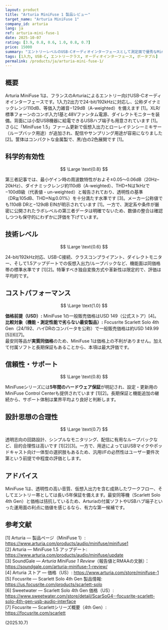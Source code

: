 ```yaml
---
layout: product
title: "Arturia MiniFuse 1 製品レビュー"
target_name: "Arturia MiniFuse 1"
company_id: arturia
lang: ja
ref: arturia-mini-fuse-1
date: 2025-10-07
rating: [3.9, 0.8, 0.6, 1.0, 0.8, 0.7]
price: 15000
summary: "エントリーレベルのUSB-Cオーディオインターフェースとして測定面で優秀なMiniFuse 1。機能・測定性能で劣らない最安クラスの192kHz対応機（Focusrite Scarlett Solo 4th Gen）と一般販売価格が実質同等であり、付属ソフトと5年保証を加味してコストパフォーマンスは最大評価です。"
tags: [1入力, USB-C, エントリークラス, オーディオインターフェース, ポータブル]
permalink: /products/ja/arturia-mini-fuse-1/
---
```

## 概要

Arturia MiniFuse 1は、フランスのArturiaによるエントリー向けUSB-Cオーディオインターフェースです。1入力2出力で24-bit/192kHzに対応し、公称ダイナミックレンジ110dB、等価入力雑音−129dB（A-weighted）を備えます [1]。XLR/標準フォーンのコンボ入力1基と48Vファンタム電源、ダイレクトモニターを装備。背面には小型USB機器に給電できるUSBハブ端子も用意されています [1]。さらに「MiniFuse 1.5」ファーム更新で仮想入出力とローレイテンシーミキサー（ループバック用途）が追加され、配信やサンプリング用途が容易になりました [2]。筐体はコンパクトな金属製で、黒/白の2色展開です [1]。

## 科学的有効性

$$ \Large \text{0.8} $$

第三者記事では、最小ゲイン時の周波数特性がおよそ±0.05〜0.06dB（20Hz–20kHz）、ダイナミックレンジ約110dB（A-weighted）、THD+Nは1kHzで−100dB級（代表値・un-weighted）と報告されており、透明性の基準（DR≧105dB、THD+N≦0.01%）を十分満たす水準です [3]。メーカー公称値でも110dB DRと−129dB EINが明示されています [1]。一方で、測定系や条件が厳密に公開されたラボレベルの第三者データは明確でないため、数値の整合は確認しつつも保守的にわずかに評価を下げています。 

## 技術レベル

$$ \Large \text{0.6} $$

24-bit/192kHz対応、USB-C接続、クラスコンプライアント、ダイレクトモニター、そして1.5アップデートでの仮想入出力/ループバックなど、機能面は同価格帯の標準水準です [1][2]。特筆すべき独自変換方式や革新性は限定的で、評価は平均的です。

## コストパフォーマンス

$$ \Large \text{1.0} $$

**価格前提（USD）:** MiniFuse 1の一般販売価格はUSD 149（公式ストア）[4]。  
**比較対象（機能・測定性能で劣らない最安製品）:** Focusrite Scarlett Solo 4th Gen（24/192、ハイDRのコンバータを公称）で一般販売価格は約USD 149.99 [5][6][7]。  
最安同等品が**実質同価格**のため、MiniFuse 1は価格上の不利がありません。加えて付属ソフトと長期保証もあることから、本項は最大評価です。

## 信頼性・サポート

$$ \Large \text{0.8} $$

MiniFuseシリーズには**5年間のハードウェア保証**が明記され、設定・更新用のMiniFuse Control Centerも提供されています [1][2]。長期保証と機能追加の継続から、サポート体制は業界平均より良好と判断します。

## 設計思想の合理性

$$ \Large \text{0.7} $$

透明志向の回路設計、シンプルなモニタリング、配信に有用なループバックなど、目的合理性は高いです [1][2][3]。一方で、用途によってはUSBマイクやポッドキャスト向け一体型の選択肢もあるため、汎用I/Fの必然性はユーザー要件次第という前提で中程度の評価とします。

## アドバイス

MiniFuse 1は、透明性の高い音質、仮想入出力を含む成熟したワークフロー、そしてエントリー帯としては長い5年保証を備えます。最安同等機（Scarlett Solo 4th Gen）と価格は拮抗しているため、Arturiaの付属ソフトやUSBハブ端子といった運用面の利点に価値を感じるなら、有力な第一候補です。

## 参考文献

[1] Arturia — 製品ページ（MiniFuse 1）: https://www.arturia.com/products/audio/minifuse/minifuse1  
[2] Arturia — MiniFuse 1.5 アップデート: https://www.arturia.com/products/audio/minifuse/update  
[3] SoundGale — *Arturia MiniFuse 1 Review*（報告値とRMAAの文脈）：https://soundgale.com/arturia-minifuse-1-review/  
[4] Arturia ストア — 価格（US）: https://www.arturia.com/store/minifuse-1  
[5] Focusrite — Scarlett Solo 4th Gen 製品情報: https://us.focusrite.com/products/scarlett-solo  
[6] Sweetwater — Scarlett Solo 4th Gen 価格（US）: https://www.sweetwater.com/store/detail/ScarSoG4--focusrite-scarlett-solo-4th-gen-usb-audio-interface  
[7] Focusrite — Scarlettシリーズ概要（4th Gen）: https://focusrite.com/scarlett

(2025.10.7)
